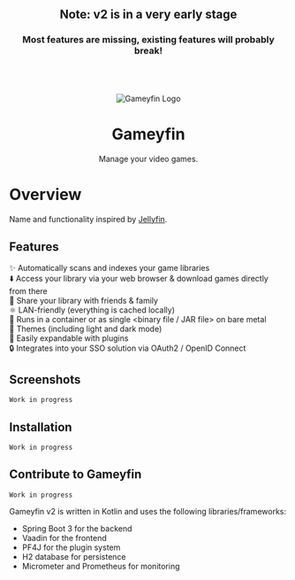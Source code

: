 <div align="center">
  <h2>Note: v2 is in a very early stage</h2>
  <h3>Most features are missing, existing features will probably break!</h3>

</br></br></br>
<img src="assets/Banner.svg" width="auto" alt="Gameyfin Logo">
  <h1>Gameyfin</h1>
  <p align="center">Manage your video games.</p>
</div>

# Overview

Name and functionality inspired by [Jellyfin](https://jellyfin.org/).

## Features

✨ Automatically scans and indexes your game libraries  
⬇️ Access your library via your web browser & download games directly from there  
👥 Share your library with friends & family  
⚛️ LAN-friendly (everything is cached locally)  
🐋 Runs in a container or as single <binary file / JAR file> on bare metal  
🌈 Themes (including light and dark mode)  
🔌 Easily expandable with plugins  
🔒 Integrates into your SSO solution via OAuth2 / OpenID Connect

## Screenshots

`Work in progress`

## Installation

`Work in progress`

## Contribute to Gameyfin

`Work in progress`

Gameyfin v2 is written in Kotlin and uses the following libraries/frameworks:

* Spring Boot 3 for the backend
* Vaadin for the frontend
* PF4J for the plugin system
* H2 database for persistence
* Micrometer and Prometheus for monitoring